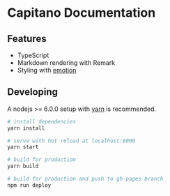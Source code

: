 # Capitano Documentation

## Features

- TypeScript
- Markdown rendering with Remark
- Styling with [emotion](https://emotion.sh/)

## Developing

A nodejs >= 6.0.0 setup with [yarn](https://yarnpkg.com/) is recommended.

```bash
# install dependencies
yarn install

# serve with hot reload at localhost:8000
yarn start

# build for production
yarn build

# build for production and push to gh-pages branch
npm run deploy
```
